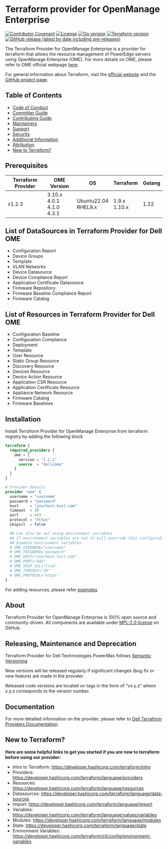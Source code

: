 <!--
Copyright (c) 2024-2025 Dell Inc., or its subsidiaries. All Rights Reserved.

Licensed under the Mozilla Public License Version 2.0 (the "License");
you may not use this file except in compliance with the License.
You may obtain a copy of the License at

    http://mozilla.org/MPL/2.0/


Unless required by applicable law or agreed to in writing, software
distributed under the License is distributed on an "AS IS" BASIS,
WITHOUT WARRANTIES OR CONDITIONS OF ANY KIND, either express or implied.
See the License for the specific language governing permissions and
limitations under the License.
-->

# Terraform provider for OpenManage Enterprise

[![Contributor Covenant](https://img.shields.io/badge/Contributor%20Covenant-v2.1%20adopted-ff69b4.svg)](https://github.com/dell/terraform-provider-ome/blob/main/about/CODE_OF_CONDUCT.md)
[![License](https://img.shields.io/github/license/dell/terraform-provider-ome)](https://github.com/dell/terraform-provider-ome/blob/main/LICENSE)
[![Go version](https://img.shields.io/badge/go-1.20+-blue.svg)](https://go.dev/dl/)
[![Terraform version](https://img.shields.io/badge/terraform-1.4+-blue.svg)](https://www.terraform.io/downloads)
[![GitHub release (latest by date including pre-releases)](https://img.shields.io/github/v/release/dell/terraform-provider-ome?include_prereleases&label=latest&style=flat-square)](https://github.com/dell/terraform-provider-ome/releases)


The Terraform Provider for OpenManage Enterprise is a provider for terraform that allows the resource management of PowerEdge servers using OpenManage Enterprise (OME). For more details on OME, please refer to OME official webpage [here][ome-website].

For general information about Terraform, visit the [official website][tf-website] and the [GitHub project page][tf-github].

[tf-website]: https://terraform.io
[tf-github]: https://github.com/hashicorp/terraform
[ome-website]:  https://www.dell.com/support/kbdoc/en-in/000175879/support-for-openmanage-enterprise?lang=en



## Table of Contents

  * [Code of Conduct](https://github.com/dell/terraform-provider-ome/blob/main/about/CODE_OF_CONDUCT.md)
  * [Committer Guide](https://github.com/dell/terraform-provider-ome/blob/main/about/COMMITTER_GUIDE.md)
  * [Contributing Guide](https://github.com/dell/terraform-provider-ome/blob/main/about/CONTRIBUTING.md)
  * [Maintainers](https://github.com/dell/terraform-provider-ome/blob/main/about/MAINTAINERS.md)
  * [Support](https://github.com/dell/terraform-provider-ome/blob/main/about/SUPPORT.md)
  * [Security](https://github.com/dell/terraform-provider-ome/blob/main/about/SECURITY.md)
  * [Additional Information](https://github.com/dell/terraform-provider-ome/blob/main/about/ADDITIONAL_INFORMATION.md)
  * [Attribution](https://github.com/dell/terraform-provider-ome/blob/main/about/ATTRIBUTION.md)
  * [New to Terraform?](#new-to-terraform)

## Prerequisites
 | **Terraform Provider** | **OME Version** | **OS** | **Terraform** | **Golang** |
 |------------------------|-----------------|--------|---------------|------------|
 | v1.2.3 |  3.10.x <br> 4.0.1 <br> 4.1.0 <br> 4.3.1 | Ubuntu22.04 <br> RHEL9.x | 1.9.x <br> 1.10.x <br> | 1.22


## List of DataSources in Terraform Provider for Dell OME
  * Configuration Report
  * Device Groups
  * Template
  * VLAN Networks
  * Device Datasource
  * Device Compliance Report
  * Application Certificate Datasource
  * Firmware Repository
  * Firmware Baseline Compliance Report
  * Firmware Catalog
  

## List of Resources in Terraform Provider for Dell OME
  * Configuration Baseline
  * Configuration Compliance
  * Deployment
  * Template
  * User Resource
  * Static Group Resource
  * Discovery Resource
  * Devices Resource
  * Device Action Resource
  * Application CSR Resource
  * Application Certificate Resource
  * Appliance Network Resource
  * Firmware Catalog
  * Firmware Baselines

## Installation
Install Terraform Provider for OpenManage Enterprise from terraform registry by adding the following block
```terraform
terraform {
  required_providers {
    ome = {
      version = "1.2.2"
      source  = "dell/ome"
    }
  }
}

# Provider Details
provider "ome" {
  username = "username"
  password = "password"
  host     = "yourhost.host.com"
  timeout  = 30
  port     = 443
  protocol = "https"
  skipssl  = false

  ## Can also be set using environment variables
  ## If environment variables are set it will override this configuration
  ## Example environment variables
  # OME_USERNAME="username"
  # OME_PASSWORD="password"
  # OME_HOST="yourhost.host.com"
  # OME_PORT="443"
  # OME_SKIP_SSL="true"
  # OME_TIMEOUT="30"
  # OME_PROTOCOL="https"
}

````
For adding resources, please refer [examples](https://github.com/dell/terraform-provider-ome/blob/main/docs)

## About
Terraform Provider for OpenManage Enterprise is 100% open source and community-driven. All components are available under [MPL-2.0 license](https://www.mozilla.org/en-US/MPL/2.0/) on GitHub.

## Releasing, Maintenance and Deprecation

Terraform Provider for Dell Technnologies PowerMax follows [Semantic Versioning](https://semver.org/).

New versions will be released regularly if significant changes (bug fix or new feature) are made in the provider.

Released code versions are located on tags in the form of "vx.y.z" where x.y.z corresponds to the version number.

## Documentation
For more detailed information on the provider, please refer to [Dell Terraform Providers Documentation](https://dell.github.io/terraform-docs/).

## New to Terraform?
**Here are some helpful links to get you started if you are new to terraform before using our provider:**

- Intro to Terraform: https://developer.hashicorp.com/terraform/intro 
- Providers: https://developer.hashicorp.com/terraform/language/providers 
- Resources: https://developer.hashicorp.com/terraform/language/resources
- Datasources: https://developer.hashicorp.com/terraform/language/data-sources
- Import: https://developer.hashicorp.com/terraform/language/import
- Variables: https://developer.hashicorp.com/terraform/language/values/variables
- Modules: https://developer.hashicorp.com/terraform/language/modules
- State: https://developer.hashicorp.com/terraform/language/state
- Environment Variables: https://developer.hashicorp.com/terraform/cli/config/environment-variables 
